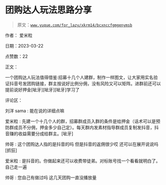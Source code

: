 # 团购达人玩法思路分享

> 原文：[`www.yuque.com/for_lazy/xkrm14/bcxnccfgmgenymsb`](https://www.yuque.com/for_lazy/xkrm14/bcxnccfgmgenymsb)

作者： 爱米粒

日期：2023-03-22

点赞数：22

正文：

一个团购达人玩法值得借鉴:招募十几个人建群，制作一样图文，让大家用实名验证抖音号发团购链接，群主按说好比例分佣，没有风险又可以矩阵。进群前还可以提前说好押金[呲牙][呲牙][呲牙]学习了

评论区：

刘洋 sama : 能在说的详细点嘛

爱米粒 : 先建一个十几个人的群，招募群成员入群的条件是给押金（话术可以是预防群成员不分佣，押金多少自己定）。每天群内发素材指导群成员复制发抖音，抖音赚的收益需要分成给群主。[呲牙]

帅哥 : 这个团购达人指的是抖音的吗 但是抖音的返佣很少哎 还可以在展开说说吗 [抓狂]

爱米粒 : 是抖音的。你做起来还可以收费带徒弟。对标账号找一个看看就明白了。自己走一遍

帅哥 : 您自己有做过吗 这几天团购一直没播放量


